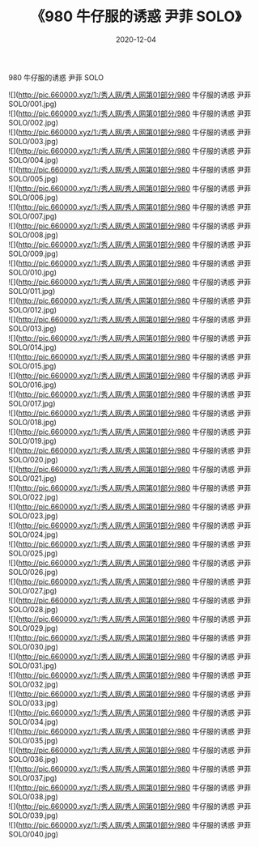 ﻿---
layout: post
title:  《980 牛仔服的诱惑 尹菲 SOLO》
date:   2020-12-04
img: http://pic.660000.xyz/1:/秀人网/秀人网第01部分/980 牛仔服的诱惑 尹菲 SOLO/000.jpg
categories: [美女, 清纯, 唯美]
---

980 牛仔服的诱惑 尹菲 SOLO

  ![](http://pic.660000.xyz/1:/秀人网/秀人网第01部分/980 牛仔服的诱惑 尹菲 SOLO/001.jpg) <br> ![](http://pic.660000.xyz/1:/秀人网/秀人网第01部分/980 牛仔服的诱惑 尹菲 SOLO/002.jpg) <br> ![](http://pic.660000.xyz/1:/秀人网/秀人网第01部分/980 牛仔服的诱惑 尹菲 SOLO/003.jpg) <br> ![](http://pic.660000.xyz/1:/秀人网/秀人网第01部分/980 牛仔服的诱惑 尹菲 SOLO/004.jpg) <br> ![](http://pic.660000.xyz/1:/秀人网/秀人网第01部分/980 牛仔服的诱惑 尹菲 SOLO/005.jpg) <br> ![](http://pic.660000.xyz/1:/秀人网/秀人网第01部分/980 牛仔服的诱惑 尹菲 SOLO/006.jpg) <br> ![](http://pic.660000.xyz/1:/秀人网/秀人网第01部分/980 牛仔服的诱惑 尹菲 SOLO/007.jpg) <br> ![](http://pic.660000.xyz/1:/秀人网/秀人网第01部分/980 牛仔服的诱惑 尹菲 SOLO/008.jpg) <br> ![](http://pic.660000.xyz/1:/秀人网/秀人网第01部分/980 牛仔服的诱惑 尹菲 SOLO/009.jpg) <br> ![](http://pic.660000.xyz/1:/秀人网/秀人网第01部分/980 牛仔服的诱惑 尹菲 SOLO/010.jpg) <br> ![](http://pic.660000.xyz/1:/秀人网/秀人网第01部分/980 牛仔服的诱惑 尹菲 SOLO/011.jpg) <br> ![](http://pic.660000.xyz/1:/秀人网/秀人网第01部分/980 牛仔服的诱惑 尹菲 SOLO/012.jpg) <br> ![](http://pic.660000.xyz/1:/秀人网/秀人网第01部分/980 牛仔服的诱惑 尹菲 SOLO/013.jpg) <br> ![](http://pic.660000.xyz/1:/秀人网/秀人网第01部分/980 牛仔服的诱惑 尹菲 SOLO/014.jpg) <br> ![](http://pic.660000.xyz/1:/秀人网/秀人网第01部分/980 牛仔服的诱惑 尹菲 SOLO/015.jpg) <br> ![](http://pic.660000.xyz/1:/秀人网/秀人网第01部分/980 牛仔服的诱惑 尹菲 SOLO/016.jpg) <br> ![](http://pic.660000.xyz/1:/秀人网/秀人网第01部分/980 牛仔服的诱惑 尹菲 SOLO/017.jpg) <br> ![](http://pic.660000.xyz/1:/秀人网/秀人网第01部分/980 牛仔服的诱惑 尹菲 SOLO/018.jpg) <br> ![](http://pic.660000.xyz/1:/秀人网/秀人网第01部分/980 牛仔服的诱惑 尹菲 SOLO/019.jpg) <br> ![](http://pic.660000.xyz/1:/秀人网/秀人网第01部分/980 牛仔服的诱惑 尹菲 SOLO/020.jpg) <br> ![](http://pic.660000.xyz/1:/秀人网/秀人网第01部分/980 牛仔服的诱惑 尹菲 SOLO/021.jpg) <br> ![](http://pic.660000.xyz/1:/秀人网/秀人网第01部分/980 牛仔服的诱惑 尹菲 SOLO/022.jpg) <br> ![](http://pic.660000.xyz/1:/秀人网/秀人网第01部分/980 牛仔服的诱惑 尹菲 SOLO/023.jpg) <br> ![](http://pic.660000.xyz/1:/秀人网/秀人网第01部分/980 牛仔服的诱惑 尹菲 SOLO/024.jpg) <br> ![](http://pic.660000.xyz/1:/秀人网/秀人网第01部分/980 牛仔服的诱惑 尹菲 SOLO/025.jpg) <br> ![](http://pic.660000.xyz/1:/秀人网/秀人网第01部分/980 牛仔服的诱惑 尹菲 SOLO/026.jpg) <br> ![](http://pic.660000.xyz/1:/秀人网/秀人网第01部分/980 牛仔服的诱惑 尹菲 SOLO/027.jpg) <br> ![](http://pic.660000.xyz/1:/秀人网/秀人网第01部分/980 牛仔服的诱惑 尹菲 SOLO/028.jpg) <br> ![](http://pic.660000.xyz/1:/秀人网/秀人网第01部分/980 牛仔服的诱惑 尹菲 SOLO/029.jpg) <br> ![](http://pic.660000.xyz/1:/秀人网/秀人网第01部分/980 牛仔服的诱惑 尹菲 SOLO/030.jpg) <br> ![](http://pic.660000.xyz/1:/秀人网/秀人网第01部分/980 牛仔服的诱惑 尹菲 SOLO/031.jpg) <br> ![](http://pic.660000.xyz/1:/秀人网/秀人网第01部分/980 牛仔服的诱惑 尹菲 SOLO/032.jpg) <br> ![](http://pic.660000.xyz/1:/秀人网/秀人网第01部分/980 牛仔服的诱惑 尹菲 SOLO/033.jpg) <br> ![](http://pic.660000.xyz/1:/秀人网/秀人网第01部分/980 牛仔服的诱惑 尹菲 SOLO/034.jpg) <br> ![](http://pic.660000.xyz/1:/秀人网/秀人网第01部分/980 牛仔服的诱惑 尹菲 SOLO/035.jpg) <br> ![](http://pic.660000.xyz/1:/秀人网/秀人网第01部分/980 牛仔服的诱惑 尹菲 SOLO/036.jpg) <br> ![](http://pic.660000.xyz/1:/秀人网/秀人网第01部分/980 牛仔服的诱惑 尹菲 SOLO/037.jpg) <br> ![](http://pic.660000.xyz/1:/秀人网/秀人网第01部分/980 牛仔服的诱惑 尹菲 SOLO/038.jpg) <br> ![](http://pic.660000.xyz/1:/秀人网/秀人网第01部分/980 牛仔服的诱惑 尹菲 SOLO/039.jpg) <br> ![](http://pic.660000.xyz/1:/秀人网/秀人网第01部分/980 牛仔服的诱惑 尹菲 SOLO/040.jpg) <br>
